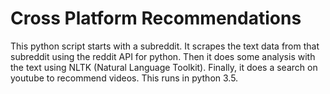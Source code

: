 # Cross Platform Recommendations
This python script starts with a subreddit.  It scrapes the text data from that subreddit using the reddit API for python.  Then it does some analysis with the text using NLTK (Natural Language Toolkit).  Finally, it does a search on youtube to recommend videos.  This runs in python 3.5.
